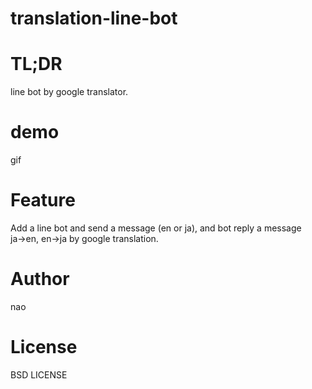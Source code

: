 # translation-line-bot

# TL;DR
line bot by google translator.

# demo
gif

# Feature
Add a line bot and send a message (en or ja), and bot reply a message ja→en, en→ja by google translation.

# Author
nao

# License
BSD LICENSE
